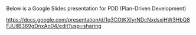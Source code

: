 Below is a Google Slides presentation for PDD (Plan-Driven Development)

https://docs.google.com/presentation/d/1q3COtKXIyrNDcNxdsxjHW3HbQ8FJUllB369gDnxAo04/edit?usp=sharing
